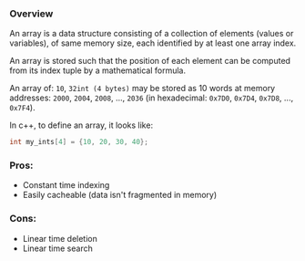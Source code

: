 ### Overview
An array is a data structure consisting of a collection of elements (values or variables), of same memory size, each identified by at least one array index.

An array is stored such that the position of each element can be computed from its index tuple by a mathematical formula.

An array of: `10`, `32int (4 bytes)` may be stored as 10 words at memory addresses: `2000`, `2004`, `2008`, ..., `2036` (in hexadecimal: `0x7D0`, `0x7D4`, `0x7D8`, ..., `0x7F4`).

In c++, to define an array, it looks like:
```cpp
int my_ints[4] = {10, 20, 30, 40};
```

### Pros:
- Constant time indexing
- Easily cacheable (data isn't fragmented in memory)
### Cons:
- Linear time deletion
- Linear time search